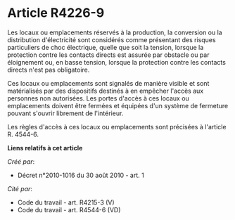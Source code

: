 # Article R4226-9

Les locaux ou emplacements réservés à la production, la conversion ou la distribution d'électricité sont considérés comme
présentant des risques particuliers de choc électrique, quelle que soit la tension, lorsque la protection contre les contacts
directs est assurée par obstacle ou par éloignement ou, en basse tension, lorsque la protection contre les contacts directs
n'est pas obligatoire.

Ces locaux ou emplacements sont signalés de manière visible et sont matérialisés par des dispositifs destinés à en empêcher
l'accès aux personnes non autorisées. Les portes d'accès à ces locaux ou emplacements doivent être fermées et équipées d'un
système de fermeture pouvant s'ouvrir librement de l'intérieur.

Les règles d'accès à ces locaux ou emplacements sont précisées à l'article R. 4544-6.

**Liens relatifs à cet article**

_Créé par_:

  - Décret n°2010-1016 du 30 août 2010 - art. 1

_Cité par_:

  - Code du travail - art. R4215-3 (V)
  - Code du travail - art. R4544-6 (VD)
